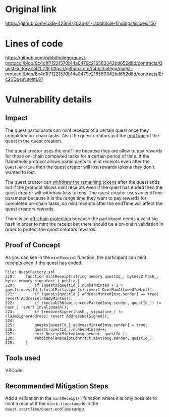 # Original link
https://github.com/code-423n4/2023-01-rabbithole-findings/issues/156
# Lines of code

https://github.com/rabbitholegg/quest-protocol/blob/8c4c1f71221570b14a0479c216583342bd652d8d/contracts/QuestFactory.sol#L219
https://github.com/rabbitholegg/quest-protocol/blob/8c4c1f71221570b14a0479c216583342bd652d8d/contracts/Erc20Quest.sol#L81


# Vulnerability details

## Impact

The quest participants can mint receipts of a certain quest once they completed on-chain tasks. Also the quest creators put the [endTime](https://github.com/rabbitholegg/quest-protocol/blob/8c4c1f71221570b14a0479c216583342bd652d8d/contracts/QuestFactory.sol#L77) of the quest in the quest creation.

The quest creator uses the endTime because they are allow to pay rewards for those on-chain completed tasks for a certain period of time. If the Rabbithole protocol allows participants to mint receipts even after the ```Quest.endTime``` then the quest creator will lost rewards tokens they don't wanted to lost.

The quest creator can [withdraw the remaining tokens](https://github.com/rabbitholegg/quest-protocol/blob/8c4c1f71221570b14a0479c216583342bd652d8d/contracts/Erc20Quest.sol#L81) after the quest ends but if the protocol allows mint receipts even if the quest has ended then the quest creator will withdraw less tokens. The quest creator uses an endTime parameter because it is the range time they want to pay rewards for completed on-chain tasks, so mint receipts after the endTime will affect the quest creators rewards.

There is an [off-chain protection](https://github.com/rabbitholegg/quest-protocol/blob/8c4c1f71221570b14a0479c216583342bd652d8d/contracts/QuestFactory.sol#L222-L223) because the participant needs a valid sig hash in order to mint the receipt but there should be a on-chain validation in order to protect the quest creators rewards.

## Proof of Concept

As you can see in the ```mintReceipt``` function, the participant can mint receipts even if the quest has ended.

```solidity
File: QuestFactory.sol
219:     function mintReceipt(string memory questId_, bytes32 hash_, bytes memory signature_) public {
220:         if (quests[questId_].numberMinted + 1 > quests[questId_].totalParticipants) revert OverMaxAllowedToMint();
221:         if (quests[questId_].addressMinted[msg.sender] == true) revert AddressAlreadyMinted();
222:         if (keccak256(abi.encodePacked(msg.sender, questId_)) != hash_) revert InvalidHash();
223:         if (recoverSigner(hash_, signature_) != claimSignerAddress) revert AddressNotSigned();
224: 
225:         quests[questId_].addressMinted[msg.sender] = true;
226:         quests[questId_].numberMinted++;
227:         emit ReceiptMinted(msg.sender, questId_);
228:         rabbitholeReceiptContract.mint(msg.sender, questId_);
229:     }

```

## Tools used

VSCode

## Recommended Mitigation Steps

Add a validation in the ```mintReceipt()``` function where it is only possible to mint a receipt if the ```block.timestamp``` is in the ```Quest.startTime/Quest.endTime``` range.